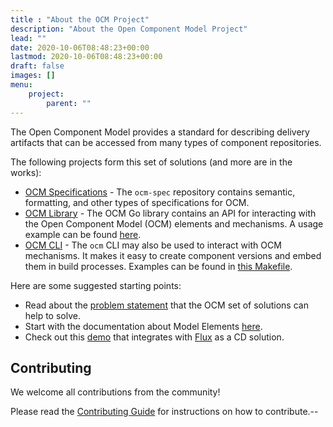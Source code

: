 ```yaml
---
title : "About the OCM Project"
description: "About the Open Component Model Project"
lead: ""
date: 2020-10-06T08:48:23+00:00
lastmod: 2020-10-06T08:48:23+00:00
draft: false
images: []
menu:
    project:
        parent: ""
---
```


The Open Component Model provides a standard for describing delivery artifacts that can be accessed from many types of component repositories.

The following projects form this set of solutions (and more are in the works):

- [OCM Specifications](https://github.com/open-component-model/ocm-spec/blob/main/README.md) - The `ocm-spec` repository contains semantic, formatting, and other types of specifications for OCM.
- [OCM Library](https://github.com/open-component-model/ocm#ocm-library) - The OCM Go library contains an API for interacting with the Open Component Model (OCM) elements and mechanisms. A usage example can be found [here](https://github.com/open-component-model/ocm/tree/main/examples/lib).
- [OCM CLI](https://github.com/open-component-model/ocm#ocm-cli) - The `ocm` CLI may also be used to interact with OCM mechanisms. It makes it easy to create component versions and embed them in build processes. Examples can be found in [this Makefile](https://github.com/open-component-model/ocm/blob/main/examples/make/Makefile).

Here are some suggested starting points:

- Read about the [problem statement](https://ocm.software/docs/overview/context) that the OCM set of solutions can help to solve.
- Start with the documentation about Model Elements [here](https://github.com/open-component-model/ocm-spec/blob/main/doc/01-model/README.md).
- Check out this [demo](https://github.com/open-component-model/demo) that integrates with [Flux](https://github.com/fluxcd/flux2) as a CD solution.

## Contributing

We welcome all contributions from the community!

Please read the [Contributing Guide](https://github.com/open-component-model/community/tree/main/CONTRIBUTING.md) for instructions on how to contribute.--
